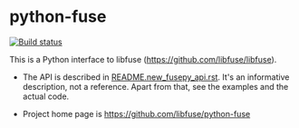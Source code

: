 # python-fuse #

[![Build status](https://github.com/libfuse/python-fuse/actions/workflows/python.yml/badge.svg?event=push)](https://github.com/libfuse/python-fuse/actions/workflows)

This is a Python interface to libfuse
(https://github.com/libfuse/libfuse).

* The API is described in [README.new_fusepy_api.rst](README.new_fusepy_api.rst). It's an
  informative description, not a reference. Apart from that, see the
  examples and the actual code.

* Project home page is https://github.com/libfuse/python-fuse
